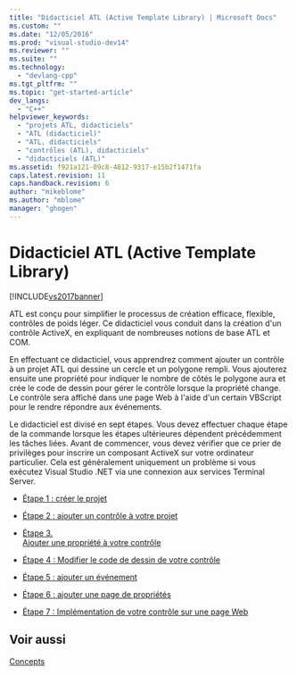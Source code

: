 ```yaml
---
title: "Didacticiel ATL (Active Template Library) | Microsoft Docs"
ms.custom: ""
ms.date: "12/05/2016"
ms.prod: "visual-studio-dev14"
ms.reviewer: ""
ms.suite: ""
ms.technology: 
  - "devlang-cpp"
ms.tgt_pltfrm: ""
ms.topic: "get-started-article"
dev_langs: 
  - "C++"
helpviewer_keywords: 
  - "projets ATL, didacticiels"
  - "ATL (didacticiel)"
  - "ATL, didacticiels"
  - "contrôles (ATL), didacticiels"
  - "didacticiels (ATL)"
ms.assetid: f921a121-09c8-4812-9317-e15b2f1471fa
caps.latest.revision: 11
caps.handback.revision: 6
author: "mikeblome"
ms.author: "mblome"
manager: "ghogen"
---
```

# Didacticiel ATL (Active Template Library)
[!INCLUDE[vs2017banner](../assembler/inline/includes/vs2017banner.md)]

ATL est conçu pour simplifier le processus de création efficace, flexible, contrôles de poids léger.  Ce didacticiel vous conduit dans la création d'un contrôle ActiveX, en expliquant de nombreuses notions de base ATL et COM.  
  
 En effectuant ce didacticiel, vous apprendrez comment ajouter un contrôle à un projet ATL qui dessine un cercle et un polygone rempli.  Vous ajouterez ensuite une propriété pour indiquer le nombre de côtés le polygone aura et crée le code de dessin pour gérer le contrôle lorsque la propriété change.  Le contrôle sera affiché dans une page Web à l'aide d'un certain VBScript pour le rendre répondre aux événements.  
  
 Le didacticiel est divisé en sept étapes.  Vous devez effectuer chaque étape de la commande lorsque les étapes ultérieures dépendent précédemment les tâches liées.  Avant de commencer, vous devez vérifier que ce prier de privilèges pour inscrire un composant ActiveX sur votre ordinateur particulier.  Cela est généralement uniquement un problème si vous exécutez Visual Studio .NET via une connexion aux services Terminal Server.  
  
-   [Étape 1 : créer le projet](../atl/creating-the-project-atl-tutorial-part-1.md)  
  
-   [Étape 2 : ajouter un contrôle à votre projet](../atl/adding-a-control-atl-tutorial-part-2.md)  
  
-   [Étape 3.  
                  Ajouter une propriété à votre contrôle](../atl/adding-a-property-to-the-control-atl-tutorial-part-3.md)  
  
-   [Étape 4 : Modifier le code de dessin de votre contrôle](../atl/changing-the-drawing-code-atl-tutorial-part-4.md)  
  
-   [Étape 5 : ajouter un événement](../atl/adding-an-event-atl-tutorial-part-5.md)  
  
-   [Étape 6 : ajouter une page de propriétés](../atl/adding-a-property-page-atl-tutorial-part-6.md)  
  
-   [Étape 7 : Implémentation de votre contrôle sur une page Web](../atl/putting-the-control-on-a-web-page-atl-tutorial-part-7.md)  
  
## Voir aussi  
 [Concepts](../atl/active-template-library-atl-concepts.md)